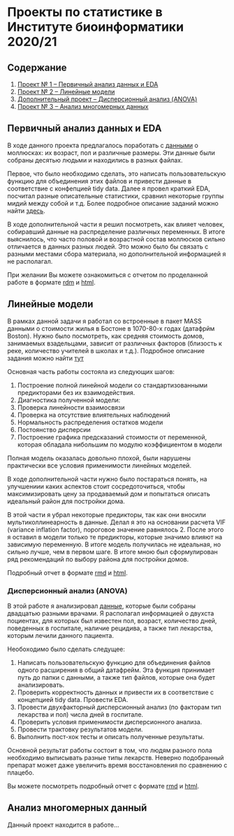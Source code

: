 # Проекты по статистике в Институте биоинформатики 2020/21



## Содержание
1. [Проект № 1 &ndash; Первичный анализ данных и EDA](#eda)
2. [Проект № 2 &ndash; Линейные модели](#lm)
3. [Дополнительный проект &ndash; Дисперсионный анализ (ANOVA)](#anova)
3. [Проект № 3 &ndash; Анализ многомерных данных](#mouse)

## Первичный анализ данных и EDA <a name="eda"></a>

В ходе данного проекта предлагалось поработать с [данными](https://github.com/danon6868/BI_Stat_2020/tree/main/project_eda/Data) о моллюсках: их возраст, пол и различные размеры. Эти данные были собраны десятью людьми и находились в разных файлах.

Первое, что было необходимо сделать, это написать пользовательскую функцию для объединения этих файлов и привести данные в соответствие с конфепцией tidy data. Далее я провел краткий EDA, посчитал разные описательные статистики, сравнил некоторые группы мидий между собой и т.д. Более подробное описание заданий можно найти [здесь](https://github.com/danon6868/BI_Stat_2020/blob/main/project_eda/Project_1.pdf). 

В ходе дополнительной части я решил посмотреть, как влияет человек, собиравший данные на распределение различных переменных. В итоге выяснилось, что часто половой и возрастной состав моллюсков сильно отличается в данных разных людей. Это можно было бы связать с разными местами сбора материала, но дополнительной информацией я не располагал.

При желании Вы можете ознакомиться с отчетом по проделанной работе в формате [rdm](https://github.com/danon6868/BI_Stat_2020/blob/main/project_eda/project_eda.rmd) и [html](https://danon6868.github.io/BI_Stat_2020/project_eda). 

## Линейные модели <a name="lm"></a>
В рамках данной задачи я работал со встроенные в пакет MASS данными о стоимости жилья в Бостоне в 1070-80-х годах (датафрйм Boston). Нужно было посмотреть, как средняя стоимость домов, занимаемых взадельцами, зависит от различных факторов (близость к реке, количество учителей в школах и т.д.). Подробное описание задания можно найти [тут](https://github.com/danon6868/BI_Stat_2020/blob/main/project_lm/project_lm.pdf) 

Основная часть работы состояла из следующих шагов:

1. Построение полной линейной модели со стандартизованными предикторами без их взаимодействия.
2. Диагностика полученной модели:
  1. Проверка линейности взаимосвязи
  2. Проверка на отсутствие влиятельных наблюдений
  3. Нормальность распределения остатков модели
  4. Постоянство дисперсии
3. Построение графика предсказаний стоимости от переменной, которая обладала нибольшим по модулю коэффициентом в модели

Полная модель оказалась довольно плохой, были нарушены практически все условия применимости линейных моделей.

В ходе дополнительной части нужно было постараться понять, на улучшениии каких аспектов стоит сосредоточиться, чтобы максимизировать цену за продаваемый дом и попытаться описать идеальный район для постройки дома.

В этой части я убрал некоторые предикторы, так как они вносили мультиколлинеарность в данные. Делал я это на основании расчета VIF (variance inflation factor), пороговое значение равнялось 2. После этого я оставил в модели только те предикторы, которые значимо влияют на зависимую переменную. В итоге модель получилась не идеальная, но сильно лучше, чем в первом шаге. В итоге мною был сформулирован ряд рекомендаций по выбору района для постройки домов. 

Подробный отчет в формате [rmd](https://github.com/danon6868/BI_Stat_2020/blob/main/project_lm/project_lm_Rmd) и [html](https://danon6868.github.io/BI_Stat_2020/project_lm).

### Дисперсионный анализ (ANOVA) <a name="anova"></a>

В этой работе я анализировал [данные](https://github.com/danon6868/BI_Stat_2020/blob/main/project_anova/project_anova.pdf), которые были собраны двадцатью разными врачами. Я располагал информацией о двухста поциентах, для которых был известен пол, возраст, количество дней, поведенных в госпитале, наличие рецидива, а также тип лекарства, которым лечили данного пациента. 

Необоходимо было сделать следущее:

1. Написать пользовательскую функцию для объединения файлов одного расширения в общий датафрейм. Эта функция принимает путь до папки с данными, а также тип файлов, которые она будет анализировать.
2. Проверить корректность данных и привести их в соответствие с концепцией tidy data. Провести EDA.
3. Провести двухфакторный дисперсионный анализ (по факторам тип лекарства и пол) числа дней в госпитале.
4. Проверить условия применимости дисперсионного анализа.
5. Провести трактовку результатов модели.
6. Выполнить пост-хок тесты и описать полученные результаты.

Основной результат работы состоит в том, что людям разного пола необходимо выписывать разные типы лекарств. Неверно подобранный препарат может даже увеличить время восстановления по сравнению с плацебо.

Вы можете посмотреть подробный отчет с формате [rmd](https://github.com/danon6868/BI_Stat_2020/blob/main/project_anova/project_anova.Rmd) и [html](https://danon6868.github.io/BI_Stat_2020/project_anova).

## Анализ многомерных данный <a name="mouse"></a>

Данный проект находится в работе...
